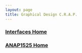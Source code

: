 ```yaml
---
layout: page
title: Graphical Design C.R.A.P.
---
```



### [Interfaces Home](interfaces.md)
### [ANAP1525 Home](../)